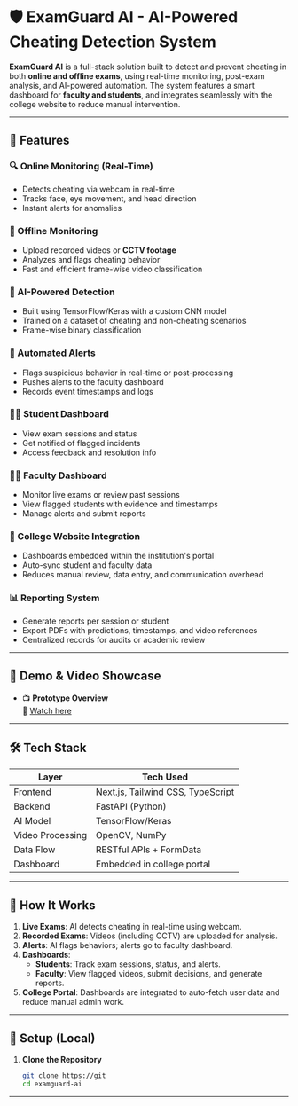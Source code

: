 # 🛡️ ExamGuard AI - AI-Powered Cheating Detection System

**ExamGuard AI** is a full-stack solution built to detect and prevent cheating in both **online and offline exams**, using real-time monitoring, post-exam analysis, and AI-powered automation. The system features a smart dashboard for **faculty and students**, and integrates seamlessly with the college website to reduce manual intervention.

---

## 🚀 Features

### 🔍 Online Monitoring (Real-Time)
- Detects cheating via webcam in real-time
- Tracks face, eye movement, and head direction
- Instant alerts for anomalies

### 🎥 Offline Monitoring
- Upload recorded videos or **CCTV footage**
- Analyzes and flags cheating behavior
- Fast and efficient frame-wise video classification

### 🧠 AI-Powered Detection
- Built using TensorFlow/Keras with a custom CNN model
- Trained on a dataset of cheating and non-cheating scenarios
- Frame-wise binary classification

### 📣 Automated Alerts
- Flags suspicious behavior in real-time or post-processing
- Pushes alerts to the faculty dashboard
- Records event timestamps and logs

### 🧑‍🎓 Student Dashboard
- View exam sessions and status
- Get notified of flagged incidents
- Access feedback and resolution info

### 👨‍🏫 Faculty Dashboard
- Monitor live exams or review past sessions
- View flagged students with evidence and timestamps
- Manage alerts and submit reports

### 🏫 College Website Integration
- Dashboards embedded within the institution's portal
- Auto-sync student and faculty data
- Reduces manual review, data entry, and communication overhead

### 📊 Reporting System
- Generate reports per session or student
- Export PDFs with predictions, timestamps, and video references
- Centralized records for audits or academic review

---

## 🎥 Demo & Video Showcase

- 📺 **Prototype Overview**  
  🔗 [Watch here](https://drive.google.com/drive/folders/1INt6SyCqYIho9vAquzB4UuxJqMDhsM0M?usp=share_link)
  
---

## 🛠️ Tech Stack

| Layer       | Tech Used                     |
|-------------|-------------------------------|
| Frontend    | Next.js, Tailwind CSS, TypeScript |
| Backend     | FastAPI (Python)              |
| AI Model    | TensorFlow/Keras              |
| Video Processing | OpenCV, NumPy            |
| Data Flow   | RESTful APIs + FormData       |
| Dashboard   | Embedded in college portal    |


---

## 🧪 How It Works

1. **Live Exams**: AI detects cheating in real-time using webcam.
2. **Recorded Exams**: Videos (including CCTV) are uploaded for analysis.
3. **Alerts**: AI flags behaviors; alerts go to faculty dashboard.
4. **Dashboards**:
   - **Students**: Track exam sessions, status, and alerts.
   - **Faculty**: View flagged videos, submit decisions, and generate reports.
5. **College Portal**: Dashboards are integrated to auto-fetch user data and reduce manual admin work.

---

## 🧰 Setup (Local)

1. **Clone the Repository**
   ```bash
   git clone https://git
   cd examguard-ai
---
